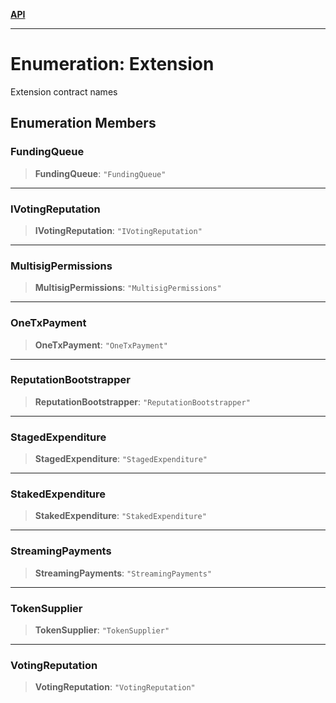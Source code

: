 [**API**](../README.md)

***

# Enumeration: Extension

Extension contract names

## Enumeration Members

### FundingQueue

> **FundingQueue**: `"FundingQueue"`

***

### IVotingReputation

> **IVotingReputation**: `"IVotingReputation"`

***

### MultisigPermissions

> **MultisigPermissions**: `"MultisigPermissions"`

***

### OneTxPayment

> **OneTxPayment**: `"OneTxPayment"`

***

### ReputationBootstrapper

> **ReputationBootstrapper**: `"ReputationBootstrapper"`

***

### StagedExpenditure

> **StagedExpenditure**: `"StagedExpenditure"`

***

### StakedExpenditure

> **StakedExpenditure**: `"StakedExpenditure"`

***

### StreamingPayments

> **StreamingPayments**: `"StreamingPayments"`

***

### TokenSupplier

> **TokenSupplier**: `"TokenSupplier"`

***

### VotingReputation

> **VotingReputation**: `"VotingReputation"`
